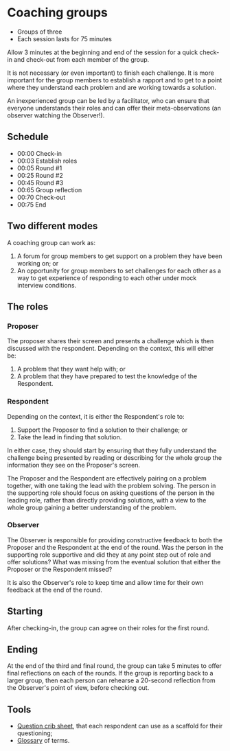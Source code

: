 # Coaching groups

- Groups of three
- Each session lasts for 75 minutes

Allow 3 minutes at the beginning and end of the session for a quick check-in and check-out from each member of the group.

It is not necessary (or even important) to finish each challenge. It is more important for the group members to establish a rapport and to get to a point where they understand each problem and are working towards a solution.

An inexperienced group can be led by a facilitator, who can ensure that everyone understands their roles and can offer their meta-observations (an observer watching the Observer!).

## Schedule

- 00:00 Check-in
- 00:03 Establish roles
- 00:05 Round #1
- 00:25 Round #2
- 00:45 Round #3
- 00:65 Group reflection
- 00:70 Check-out
- 00:75 End

## Two different modes

A coaching group can work as:

1. A forum for group members to get support on a problem they have been working on; or
2. An opportunity for group members to set challenges for each other as a way to get experience of responding to each other under mock interview conditions.

## The roles

### Proposer

The proposer shares their screen and presents a challenge which is then discussed with the respondent. Depending on the context, this will either be:

1. A problem that they want help with; or
2. A problem that they have prepared to test the knowledge of the Respondent.

### Respondent

Depending on the context, it is either the Respondent's role to:

1. Support the Proposer to find a solution to their challenge; or
2. Take the lead in finding that solution.

In either case, they should start by ensuring that they fully understand the challenge being presented by reading or describing for the whole group the information they see on the Proposer's screen.

The Proposer and the Respondent are effectively pairing on a problem together, with one taking the lead with the problem solving. The person in the supporting role should focus on asking questions of the person in the leading role, rather than directly providing solutions, with a view to the whole group gaining a better understanding of the problem.

### Observer

The Observer is responsible for providing constructive feedback to both the Proposer and the Respondent at the end of the round. Was the person in the supporting role supportive and did they at any point step out of role and offer solutions? What was missing from the eventual solution that either the Proposer or the Respondent missed?

It is also the Observer's role to keep time and allow time for their own feedback at the end of the round.

## Starting

After checking-in, the group can agree on their roles for the first round.

## Ending

At the end of the third and final round, the group can take 5 minutes to offer final reflections on each of the rounds. If the group is reporting back to a larger group, then each person can rehearse a 20-second reflection from the Observer's point of view, before checking out.

## Tools

- [Question crib sheet](../problem-solving-questions/), that each respondent can use as a scaffold for their questioning;
- [Glossary](../glossary/) of terms.
